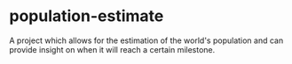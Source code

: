 # population-estimate
A project which allows for the estimation of the world's population and can provide insight on when it will reach a certain milestone.
